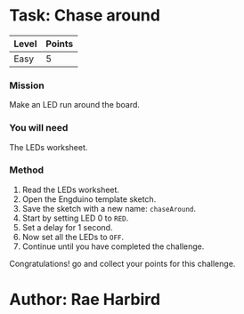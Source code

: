 
# Task: Chase around
| Level| Points |
| -- | -- |
| Easy | 5 |

### Mission

Make an LED run around the board. 

### You will need
The LEDs worksheet.

### Method
1. Read the LEDs worksheet.
2. Open the Engduino template sketch.
2. Save the sketch with a new name: ```chaseAround```.
3. Start by setting LED 0 to ```RED```.
4. Set a delay for 1 second.
4. Now set all the LEDs to ```OFF```.
5. Continue until you have completed the challenge.


Congratulations! go and collect your points for this challenge.


# Author: Rae Harbird